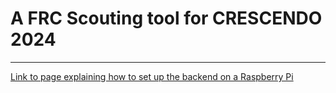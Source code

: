 # A FRC Scouting tool for CRESCENDO 2024
---
[Link to page explaining how to set up the backend on a Raspberry Pi](https://fireship.io/lessons/host-website-raspberry-pi/)
